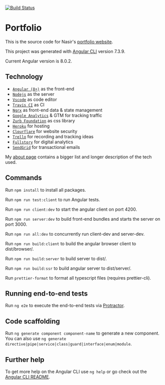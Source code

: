 [![Build Status](https://travis-ci.com/c3mohamn/portfolio.svg?branch=master)](https://travis-ci.com/c3mohamn/portfolio)

# Portfolio

This is the source code for Nasir's [portfolio website](https://nasirm.ca).

This project was generated with [Angular CLI](https://github.com/angular/angular-cli) version 7.3.9.

Current Angular version is 8.0.2.

## Technology

- [`Angular (8+)`](https://angular.io/) as the front-end
- [`Nodejs`](https://nodejs.org) as the server
- [`Vscode`](https://code.visualstudio.com/) as code editor
- [`Travis CI`](https://travis-ci.org/) as CI
- [`Ngrx`](https://ngrx.io/) as front-end data & state management
- [`Google Analytics`](https://analytics.google.com) & GTM for tracking traffic
- [`Zurb Foundation`](https://foundation.zurb.com/) as css library
- [`Heroku`](https://heroku.com) for hosting
- [`Clourflare`](https://www.cloudflare.com/) for website security
- [`Trello`](https://trello.com/b/hoS9NAOg/portfolio-ideas) for recording and tracking ideas
- [`Fullstory`](https://www.fullstory.com) for digital analytics
- [`SendGrid`](https://sendgrid.com/) for transactional emails

My [about page](https://nasirm.ca/about) contains a bigger list and longer description of the tech used.

## Commands

Run `npm install` to install all packages.

Run `npm run test:client` to run Angular tests.

Run `npm run client:dev` to start the angular client on port 4200.

Run `npm run server:dev` to build front-end bundles and starts the server on port 3000.

Run `npm run all:dev` to concurrently run client-dev and server-dev.

Run `npm run build:client` to build the angular browser client to dist/browser/.

Run `npm run build:server` to build server to dist/.

Run `npm run build:ssr` to build angular server to dist/server/.

Run `prettier-format` to format all typescript files (requires prettier-cli).

## Running end-to-end tests

Run `ng e2e` to execute the end-to-end tests via [Protractor](http://www.protractortest.org/).

## Code scaffolding

Run `ng generate component component-name` to generate a new component. You can also use `ng generate directive|pipe|service|class|guard|interface|enum|module`.

## Further help

To get more help on the Angular CLI use `ng help` or go check out the [Angular CLI README](https://github.com/angular/angular-cli/blob/master/README.md).
